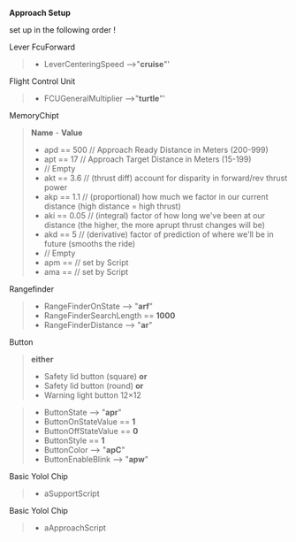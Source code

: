 **Approach Setup**

set up in the following order !

Lever FcuForward
> - LeverCenteringSpeed -->"**cruise**"'

Flight Control Unit
> - FCUGeneralMultiplier -->"**turtle**"'

MemoryChipt
> **Name** - **Value**
> - apd  ==  500 // Approach Ready Distance in Meters (200-999)
> - apt  ==  17  // Approach Target Distance in Meters (15-199) 
> - // Empty
> - akt  ==  3.6 //  (thrust diff) account for disparity in forward/rev thrust power
> - akp  ==  1.1  //  (proportional) how much we factor in our current distance (high distance = high thrust)
> - aki  ==  0.05  //  (integral) factor of how long we've been at our distance (the higher, the more aprupt thrust changes will be)
> - akd  ==  5  //  (derivative) factor of prediction of where we'll be in future (smooths the ride)
> - // Empty
> - apm  == // set by Script
> - ama  == // set by Script

Rangefinder
> - RangeFinderOnState --> "**arf**"
> - RangeFinderSearchLength == **1000**
> - RangeFinderDistance --> "**ar**"

Button
> **either**
> - Safety lid button (square) **or**
> - Safety lid button (round) **or**
> - Warning light button 12×12

> - ButtonState --> "**apr**"
> - ButtonOnStateValue == **1**
> - ButtonOffStateValue == **0**
> - ButtonStyle == **1**
> - ButtonColor --> "**apC**"
> - ButtonEnableBlink --> "**apw**"

Basic Yolol Chip
> - aSupportScript

Basic Yolol Chip
> - aApproachScript
